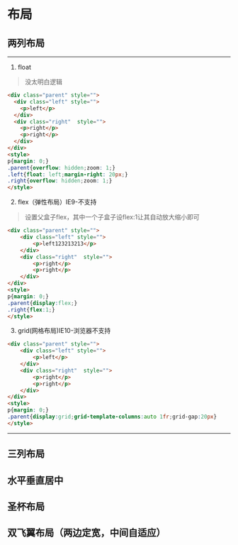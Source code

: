 # 布局
## 两列布局
---
1. float
> 没太明白逻辑


```html
<div class="parent" style="">
  <div class="left" style="">
    <p>left</p>
  </div>
  <div class="right"  style="">
    <p>right</p>
    <p>right</p>
  </div>        
</div>
<style>
p{margin: 0;}
.parent{overflow: hidden;zoom: 1;}
.left{float: left;margin-right: 20px;}    
.right{overflow: hidden;zoom: 1;}
</style>
```

2. flex（弹性布局）IE9-不支持
> 设置父盒子flex，其中一个子盒子设flex:1让其自动放大缩小即可


```html
<div class="parent" style="">
    <div class="left" style="">
        <p>left123213213</p>
    </div>        
    <div class="right"  style="">
        <p>right</p>
        <p>right</p>
    </div>        
</div>
<style>
p{margin: 0;}
.parent{display:flex;}  
.right{flex:1;}
</style>
```

3. grid(网格布局)IE10-浏览器不支持 

```html
<div class="parent" style="">
    <div class="left" style="">
        <p>left</p>
    </div>        
    <div class="right"  style="">
        <p>right</p>
        <p>right</p>
    </div>        
</div>
<style>
p{margin: 0;}
.parent{display:grid;grid-template-columns:auto 1fr;grid-gap:20px}  
</style>
```
---
## 三列布局
## 水平垂直居中
## 圣杯布局
## 双飞翼布局（两边定宽，中间自适应）